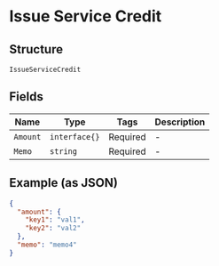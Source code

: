 
# Issue Service Credit

## Structure

`IssueServiceCredit`

## Fields

| Name | Type | Tags | Description |
|  --- | --- | --- | --- |
| `Amount` | `interface{}` | Required | - |
| `Memo` | `string` | Required | - |

## Example (as JSON)

```json
{
  "amount": {
    "key1": "val1",
    "key2": "val2"
  },
  "memo": "memo4"
}
```

